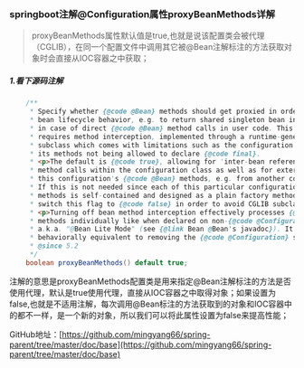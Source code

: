 ### springboot注解@Configuration属性proxyBeanMethods详解



> proxyBeanMethods属性默认值是true,也就是说该配置类会被代理（CGLIB），在同一个配置文件中调用其它被@Bean注解标注的方法获取对象时会直接从IOC容器之中获取；

##### 1.看下源码注解

```java
	/**
	 * Specify whether {@code @Bean} methods should get proxied in order to enforce
	 * bean lifecycle behavior, e.g. to return shared singleton bean instances even
	 * in case of direct {@code @Bean} method calls in user code. This feature
	 * requires method interception, implemented through a runtime-generated CGLIB
	 * subclass which comes with limitations such as the configuration class and
	 * its methods not being allowed to declare {@code final}.
	 * <p>The default is {@code true}, allowing for 'inter-bean references' via direct
	 * method calls within the configuration class as well as for external calls to
	 * this configuration's {@code @Bean} methods, e.g. from another configuration class.
	 * If this is not needed since each of this particular configuration's {@code @Bean}
	 * methods is self-contained and designed as a plain factory method for container use,
	 * switch this flag to {@code false} in order to avoid CGLIB subclass processing.
	 * <p>Turning off bean method interception effectively processes {@code @Bean}
	 * methods individually like when declared on non-{@code @Configuration} classes,
	 * a.k.a. "@Bean Lite Mode" (see {@link Bean @Bean's javadoc}). It is therefore
	 * behaviorally equivalent to removing the {@code @Configuration} stereotype.
	 * @since 5.2
	 */
	boolean proxyBeanMethods() default true;
```

注解的意思是proxyBeanMethods配置类是用来指定@Bean注解标注的方法是否使用代理，默认是true使用代理，直接从IOC容器之中取得对象；如果设置为false,也就是不适用注解，每次调用@Bean标注的方法获取到的对象和IOC容器中的都不一样，是一个新的对象，所以我们可以将此属性设置为false来提高性能；

GitHub地址：[https://github.com/mingyang66/spring-parent/tree/master/doc/base](https://github.com/mingyang66/spring-parent/tree/master/doc/base)